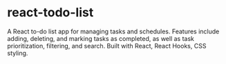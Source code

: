 # react-todo-list
A React to-do list app for managing tasks and schedules. Features include adding, deleting, and marking tasks as completed, as well as task prioritization, filtering, and search. Built with React, React Hooks, CSS styling.
